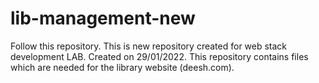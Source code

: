 # lib-management-new
Follow this repository.
This is new repository created for web stack development LAB. Created on 29/01/2022.
This repository contains files which are needed for the library website (deesh.com).
